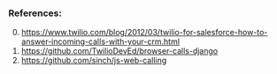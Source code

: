 ### References:

0) https://www.twilio.com/blog/2012/03/twilio-for-salesforce-how-to-answer-incoming-calls-with-your-crm.html
1) https://github.com/TwilioDevEd/browser-calls-django
2) https://github.com/sinch/js-web-calling